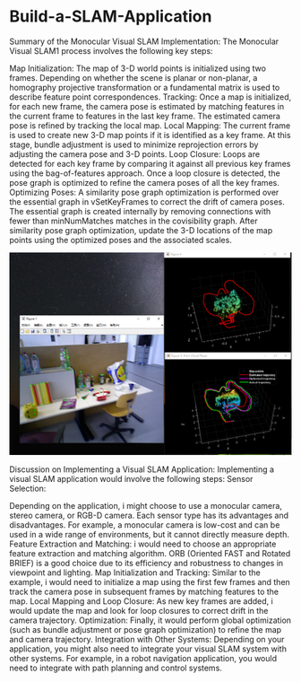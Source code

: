 # Build-a-SLAM-Application
Summary of the Monocular Visual SLAM Implementation: The Monocular Visual SLAM1 process involves the following key steps:

Map Initialization: The map of 3-D world points is initialized using two frames. Depending on whether the scene is planar or non-planar, a homography projective transformation or a fundamental matrix is used to describe feature point correspondences.
Tracking: Once a map is initialized, for each new frame, the camera pose is estimated by matching features in the current frame to features in the last key frame. The estimated camera pose is refined by tracking the local map.
Local Mapping: The current frame is used to create new 3-D map points if it is identified as a key frame. At this stage, bundle adjustment is used to minimize reprojection errors by adjusting the camera pose and 3-D points.
Loop Closure: Loops are detected for each key frame by comparing it against all previous key frames using the bag-of-features approach. Once a loop closure is detected, the pose graph is optimized to refine the camera poses of all the key frames.
Optimizing Poses: A similarity pose graph optimization is performed over the essential graph in vSetKeyFrames to correct the drift of camera poses. The essential graph is created internally by removing connections with fewer than minNumMatches matches in the covisibility graph. After similarity pose graph optimization, update the 3-D locations of the map points using the optimized poses and the associated scales.

![result](image.png)

Discussion on Implementing a Visual SLAM Application: Implementing a visual SLAM application would involve the following steps:
Sensor Selection: 

Depending on the application, i might choose to use a monocular camera, stereo camera, or RGB-D camera. Each sensor type has its advantages and disadvantages. For example, a monocular camera is low-cost and can be used in a wide range of environments, but it cannot directly measure depth.
Feature Extraction and Matching: i would need to choose an appropriate feature extraction and matching algorithm. ORB (Oriented FAST and Rotated BRIEF) is a good choice due to its efficiency and robustness to changes in viewpoint and lighting.
Map Initialization and Tracking: Similar to the example, i would need to initialize a map using the first few frames and then track the camera pose in subsequent frames by matching features to the map.
Local Mapping and Loop Closure: As new key frames are added, i would update the map and look for loop closures to correct drift in the camera trajectory.
Optimization: Finally, it would perform global optimization (such as bundle adjustment or pose graph optimization) to refine the map and camera trajectory.
Integration with Other Systems: Depending on your application, you might also need to integrate your visual SLAM system with other systems. For example, in a robot navigation application, you would need to integrate with path planning and control systems.

